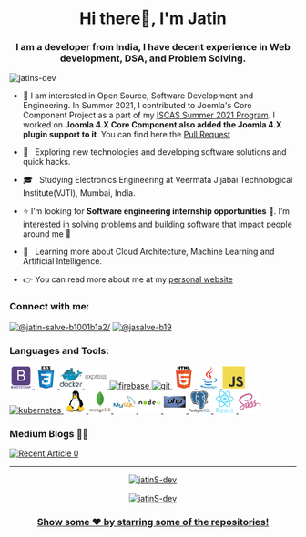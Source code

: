 <h1 align="center">Hi there👋, I'm Jatin</h1>
<h3 align="center">I am a developer from India, I have decent experience in Web development, DSA, and Problem Solving.</h3>

<p align="left"> <img src="https://komarev.com/ghpvc/?username=jatins-dev&label=Profile%20views&color=0e75b6&style=flat" alt="jatins-dev" /> </p>

- :star_struck:  I am interested in Open Source, Software Development and Engineering. In Summer 2021, I contributed to Joomla's Core Component Project as a part of my [ISCAS Summer 2021 Program](https://summer.iscas.ac.cn/). I worked on **Joomla 4.X Core Component also added the Joomla 4.X plugin support to it**. You can find here the [Pull Request](https://github.com/joomla-projects/soc21_guided-tour/pull/5) 
- 🤔 &nbsp; Exploring new technologies and developing software solutions and quick hacks.
- 🎓 &nbsp; Studying Electronics Engineering at Veermata Jijabai Technological Institute(VJTI), Mumbai, India.
- :star:  I’m looking for **Software engineering internship opportunities** :raising_hand:. I’m interested in solving problems and building software that impact people around me :raised_hands: 

- 🌱 &nbsp; Learning more about Cloud Architecture, Machine Learning and Artificial Intelligence.
- :point_right:  You can read more about me at my [personal website](https://jatins-dev.github.io/myPortfolio/)


<h3 align="left">Connect with me:</h3>
<p align="left">
<a href="https://www.linkedin.com/in/jatin-salve-b1001b1a2/" target="blank"><img align="center" src="https://raw.githubusercontent.com/rahuldkjain/github-profile-readme-generator/master/src/images/icons/Social/linked-in-alt.svg" alt="@jatin-salve-b1001b1a2/" height="30" width="40" /></a>
<a href="https://jasalve-b19.medium.com/" target="blank"><img align="center" src="https://raw.githubusercontent.com/rahuldkjain/github-profile-readme-generator/master/src/images/icons/Social/medium.svg" alt="@jasalve-b19" height="30" width="40" /></a>
</p>



<h3 align="left">Languages and Tools:</h3>
<p align="left"> <a href="https://getbootstrap.com" target="_blank"> <img src="https://raw.githubusercontent.com/devicons/devicon/master/icons/bootstrap/bootstrap-plain-wordmark.svg" alt="bootstrap" width="40" height="40"/> </a> <a href="https://www.w3schools.com/css/" target="_blank"> <img src="https://raw.githubusercontent.com/devicons/devicon/master/icons/css3/css3-original-wordmark.svg" alt="css3" width="40" height="40"/> </a> <a href="https://www.docker.com/" target="_blank"> <img src="https://raw.githubusercontent.com/devicons/devicon/master/icons/docker/docker-original-wordmark.svg" alt="docker" width="40" height="40"/> </a> <a href="https://expressjs.com" target="_blank"> <img src="https://raw.githubusercontent.com/devicons/devicon/master/icons/express/express-original-wordmark.svg" alt="express" width="40" height="40"/> </a> <a href="https://firebase.google.com/" target="_blank"> <img src="https://www.vectorlogo.zone/logos/firebase/firebase-icon.svg" alt="firebase" width="40" height="40"/> </a> <a href="https://git-scm.com/" target="_blank"> <img src="https://www.vectorlogo.zone/logos/git-scm/git-scm-icon.svg" alt="git" width="40" height="40"/> </a> <a href="https://www.w3.org/html/" target="_blank"> <img src="https://raw.githubusercontent.com/devicons/devicon/master/icons/html5/html5-original-wordmark.svg" alt="html5" width="40" height="40"/> </a> <a href="https://www.java.com" target="_blank"> <img src="https://raw.githubusercontent.com/devicons/devicon/master/icons/java/java-original.svg" alt="java" width="40" height="40"/> </a> <a href="https://developer.mozilla.org/en-US/docs/Web/JavaScript" target="_blank"> <img src="https://raw.githubusercontent.com/devicons/devicon/master/icons/javascript/javascript-original.svg" alt="javascript" width="40" height="40"/> </a> <a href="https://kubernetes.io" target="_blank"> <img src="https://www.vectorlogo.zone/logos/kubernetes/kubernetes-icon.svg" alt="kubernetes" width="40" height="40"/> </a> <a href="https://www.linux.org/" target="_blank"> <img src="https://raw.githubusercontent.com/devicons/devicon/master/icons/linux/linux-original.svg" alt="linux" width="40" height="40"/> </a> <a href="https://www.mongodb.com/" target="_blank"> <img src="https://raw.githubusercontent.com/devicons/devicon/master/icons/mongodb/mongodb-original-wordmark.svg" alt="mongodb" width="40" height="40"/> </a> <a href="https://www.mysql.com/" target="_blank"> <img src="https://raw.githubusercontent.com/devicons/devicon/master/icons/mysql/mysql-original-wordmark.svg" alt="mysql" width="40" height="40"/> </a> <a href="https://nodejs.org" target="_blank"> <img src="https://raw.githubusercontent.com/devicons/devicon/master/icons/nodejs/nodejs-original-wordmark.svg" alt="nodejs" width="40" height="40"/> </a> <a href="https://www.php.net" target="_blank"> <img src="https://raw.githubusercontent.com/devicons/devicon/master/icons/php/php-original.svg" alt="php" width="40" height="40"/> </a> <a href="https://www.postgresql.org" target="_blank"> <img src="https://raw.githubusercontent.com/devicons/devicon/master/icons/postgresql/postgresql-original-wordmark.svg" alt="postgresql" width="40" height="40"/> </a> <a href="https://reactjs.org/" target="_blank"> <img src="https://raw.githubusercontent.com/devicons/devicon/master/icons/react/react-original-wordmark.svg" alt="react" width="40" height="40"/> </a> <a href="https://sass-lang.com" target="_blank"> <img src="https://raw.githubusercontent.com/devicons/devicon/master/icons/sass/sass-original.svg" alt="sass" width="40" height="40"/> </a> </p>
<p align="center">


### Medium Blogs ✍🏻
<a target="_blank" href="https://jasalve-b19.medium.com/"><img src="https://github-readme-medium-recent-article.vercel.app/medium/@jasalve-b19/0" alt="Recent Article 0">
<!-- <a target="_blank" href="https://jasalve-b19.medium.com/the-soc-selection-experience-7d4a1614a202"><img src="https://github-readme-medium-recent-article.vercel.app/medium/@jasalve-b19/1" alt="Recent Article 1"> -->
---
  <div align="center">
      <img src="https://github-readme-stats.vercel.app/api?username=jatinS-dev&count_private=true&hide=stars&show_icons=true&theme=cobalt&include_all_commits=true" alt="jatinS-dev" /> 
  </div>
  

</p>
 <p align="center"><img align="center" src="https://github-readme-stats.vercel.app/api/top-langs/?username=jatinS-dev&layout=compact&show_icons=true&theme=cobalt" alt="jatinS-dev" /></p>
</p>


<div align="center">

### Show some ❤️ by starring some of the repositories!

</div>
